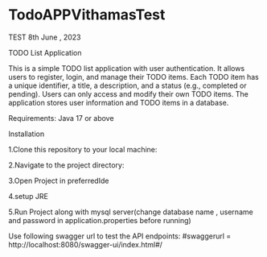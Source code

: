 # TodoAPPVithamasTest
TEST 8th June , 2023


TODO List Application



This is a simple TODO list application with user authentication. It allows users to register, login, and manage their TODO items. Each TODO item has a unique identifier, a title, a description, and a status (e.g., completed or pending). Users can only access and modify their own TODO items. The application stores user information and TODO items in a database.

Requirements:
Java 17 or above

Installation

 1.Clone this repository to your local machine:
 
 2.Navigate to the project directory:
 
 3.Open Project in preferredIde
 
 4.setup JRE 
 
 5.Run Project along with mysql server(change database name , username and password in application.properties before running)
 

  Use following swagger url to test the API endpoints:
  #swaggerurl = http://localhost:8080/swagger-ui/index.html#/
